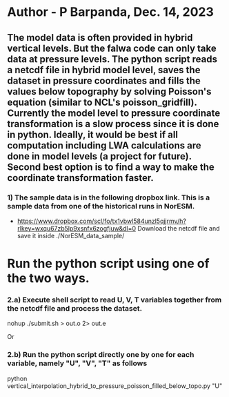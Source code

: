 
# Author - P Barpanda, Dec. 14, 2023

## The model data is often provided in hybrid vertical levels. But the falwa code can only take data at pressure levels. The python script reads a netcdf file in hybrid model level, saves the dataset in pressure coordinates and fills the values below topography by solving Poisson's equation (similar to NCL's poisson_gridfill). Currently the model level to pressure coordinate transformation is a slow process since it is done in python. Ideally, it would be best if all computation including LWA calculations are done in model levels (a project for future). Second best option is to find a way to make the coordinate transformation faster. 

### 1) The sample data is in the following dropbox link. This is a sample data from one of the historical runs in NorESM.
- https://www.dropbox.com/scl/fo/tx1vbwl584unzl5qjjrmv/h?rlkey=wxqu67zb5lp9xsnfx6zogfjuw&dl=0
Download the netcdf file and save it inside ./NorESM_data_sample/

# Run the python script using one of the two ways.

### 2.a) Execute shell script to read U, V, T variables together from the netcdf file and process the dataset.
nohup ./submit.sh > out.o 2> out.e

Or

### 2.b) Run the python script directly one by one for each variable, namely "U", "V", "T" as follows
python vertical_interpolation_hybrid_to_pressure_poisson_filled_below_topo.py "U"
